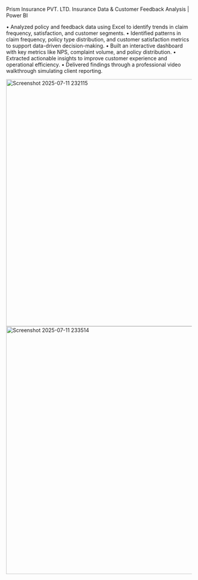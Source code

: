 Prism Insurance PVT. LTD.
Insurance Data & Customer Feedback Analysis | Power BI

• Analyzed policy and feedback data using Excel to identify trends in claim frequency, satisfaction, and customer segments.
• Identified patterns in claim frequency, policy type distribution, and customer satisfaction metrics to support data-driven decision-making.
• Built an interactive dashboard with key metrics like NPS, complaint volume, and policy distribution.
• Extracted actionable insights to improve customer experience and operational efficiency.
• Delivered findings through a professional video walkthrough simulating client reporting.

<img width="1263" height="668" alt="Screenshot 2025-07-11 232115" src="https://github.com/user-attachments/assets/5770d0e5-a4f4-474a-a91b-b2ff39f09bbd" />

<img width="1200" height="670" alt="Screenshot 2025-07-11 233514" src="https://github.com/user-attachments/assets/9634181b-a351-4dee-991f-daf58f60ba93" />



